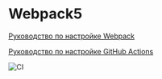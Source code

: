 # Webpack5

[Руководство по настройке Webpack](https://webpack.js.org/guides/)

[Руководство по настройке GitHub Actions](https://docs.github.com/en/actions/quickstart)


![CI](https://github.com/BogdashkinAS/ahj-homeworks_dnd/actions/workflows/web.yml/badge.svg)

